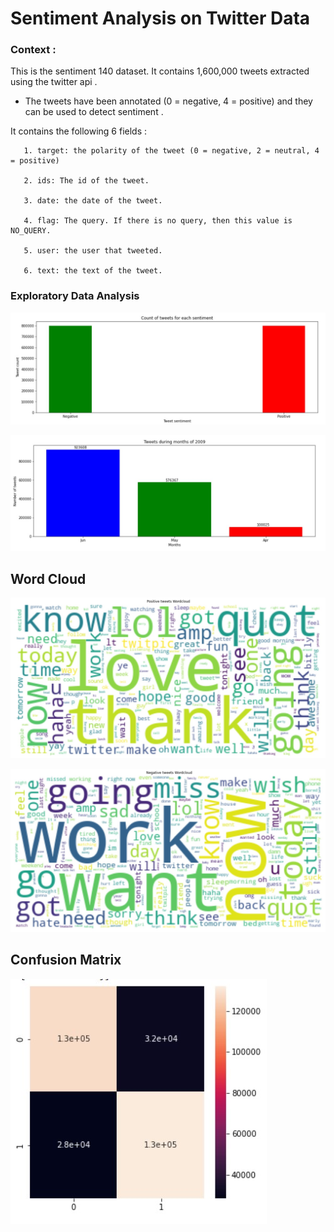 # Sentiment Analysis on Twitter Data
### Context :

This is the sentiment 140 dataset. It contains 1,600,000 tweets extracted using the twitter api .
* The tweets have been annotated (0 = negative, 4 = positive) and they can be used to detect sentiment .

It contains the following 6 fields :

       1. target: the polarity of the tweet (0 = negative, 2 = neutral, 4 = positive)
       
       2. ids: The id of the tweet.
       
       3. date: the date of the tweet.
       
       4. flag: The query. If there is no query, then this value is NO_QUERY.
       
       5. user: the user that tweeted.
       
       6. text: the text of the tweet.

### Exploratory Data Analysis

![](https://github.com/ShivankUdayawal/Sentiment-Analysis-on-Twitter-Data/blob/main/Data%20Visualization/01.jpg)

![](https://github.com/ShivankUdayawal/Sentiment-Analysis-on-Twitter-Data/blob/main/Data%20Visualization/02.jpg)

## Word Cloud

![](https://github.com/ShivankUdayawal/Sentiment-Analysis-on-Twitter-Data/blob/main/Data%20Visualization/03.jpg)

![](https://github.com/ShivankUdayawal/Sentiment-Analysis-on-Twitter-Data/blob/main/Data%20Visualization/04.jpg)

## Confusion Matrix

![](https://github.com/ShivankUdayawal/Sentiment-Analysis-on-Twitter-Data/blob/main/Data%20Visualization/05.jpg)
